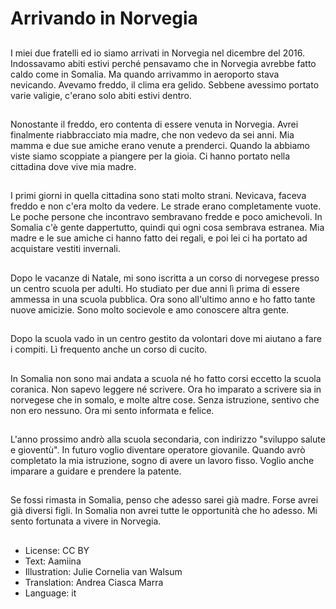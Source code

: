 # Arrivando in Norvegia

##
I miei due fratelli ed io siamo arrivati in Norvegia nel dicembre del 2016. Indossavamo abiti estivi perché pensavamo che in Norvegia avrebbe fatto caldo come in Somalia. Ma quando arrivammo in aeroporto stava nevicando. Avevamo freddo, il clima era gelido. Sebbene avessimo portato varie valigie, c'erano solo abiti estivi dentro.

##
Nonostante il freddo, ero contenta di essere venuta in Norvegia. Avrei finalmente riabbracciato mia madre, che non vedevo da sei anni. Mia mamma e due sue amiche erano venute a prenderci. Quando la abbiamo viste siamo scoppiate a piangere per la gioia. Ci hanno portato nella cittadina dove vive mia madre.

##
I primi giorni in quella cittadina sono stati molto strani. Nevicava, faceva freddo e non c'era molto da vedere. Le strade erano completamente vuote. Le poche persone che incontravo sembravano fredde e poco amichevoli. In Somalia c'è gente dappertutto, quindi qui ogni cosa sembrava estranea. Mia madre e le sue amiche ci hanno fatto dei regali, e poi lei ci ha portato ad acquistare vestiti invernali.

##
Dopo le vacanze di Natale, mi sono iscritta a un corso di norvegese presso un centro scuola per adulti. Ho studiato per due anni lì prima di essere ammessa in una scuola pubblica. Ora sono all'ultimo anno e ho fatto tante nuove amicizie. Sono molto socievole e amo conoscere altra gente.

##
Dopo la scuola vado in un centro gestito da volontari dove mi aiutano a fare i compiti. Lì frequento anche un corso di cucito.

##
In Somalia non sono mai andata a scuola né ho fatto corsi eccetto la scuola coranica. Non sapevo leggere né scrivere. Ora ho imparato a scrivere sia in norvegese che in somalo, e molte altre cose. Senza istruzione, sentivo che non ero nessuno. Ora mi sento informata e felice.

##
L'anno prossimo andrò alla scuola secondaria, con indirizzo "sviluppo salute e gioventù". In futuro voglio diventare operatore giovanile. Quando avrò completato la mia istruzione, sogno di avere un lavoro fisso. Voglio anche imparare a guidare e prendere la patente.

##
Se fossi rimasta in Somalia, penso che adesso sarei già madre. Forse avrei già diversi figli. In Somalia non avrei tutte le opportunità che ho adesso. Mi sento fortunata a vivere in Norvegia.

##
* License: CC BY
* Text: Aamiina
* Illustration: Julie Cornelia van Walsum
* Translation: Andrea Ciasca Marra
* Language: it
